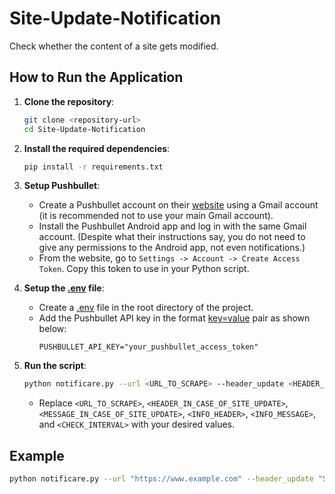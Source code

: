 # Site-Update-Notification

Check whether the content of a site gets modified.

## How to Run the Application

1. **Clone the repository**:
    ```sh
    git clone <repository-url>
    cd Site-Update-Notification
    ```

2. **Install the required dependencies**:
    ```sh
    pip install -r requirements.txt
    ```

3. **Setup Pushbullet**:
    - Create a Pushbullet account on their [website](https://www.pushbullet.com/) using a Gmail account (it is recommended not to use your main Gmail account).
    - Install the Pushbullet Android app and log in with the same Gmail account. (Despite what their instructions say, you do not need to give any permissions to the Android app, not even notifications.)
    - From the website, go to `Settings -> Account -> Create Access Token`. Copy this token to use in your Python script.

4. **Setup the [.env](http://_vscodecontentref_/0) file**:
    - Create a [.env](http://_vscodecontentref_/1) file in the root directory of the project.
    - Add the Pushbullet API key in the format [key=value](http://_vscodecontentref_/2) pair as shown below:
        ```env
        PUSHBULLET_API_KEY="your_pushbullet_access_token"
        ```

5. **Run the script**:
    ```sh
    python notificare.py --url <URL_TO_SCRAPE> --header_update <HEADER_IN_CASE_OF_SITE_UPDATE> --message_update <MESSAGE_IN_CASE_OF_SITE_UPDATE> --info_header <INFO_HEADER> --info_message <INFO_MESSAGE> --check_interval <CHECK_INTERVAL>
    ```

    - Replace `<URL_TO_SCRAPE>`, `<HEADER_IN_CASE_OF_SITE_UPDATE>`, `<MESSAGE_IN_CASE_OF_SITE_UPDATE>`, `<INFO_HEADER>`, `<INFO_MESSAGE>`, and `<CHECK_INTERVAL>` with your desired values.

## Example

```sh
python notificare.py --url "https://www.example.com" --header_update "Site Updated" --message_update "The site has been updated. Please check." --info_header "Info" --info_message "The program is working fine" --check_interval 60